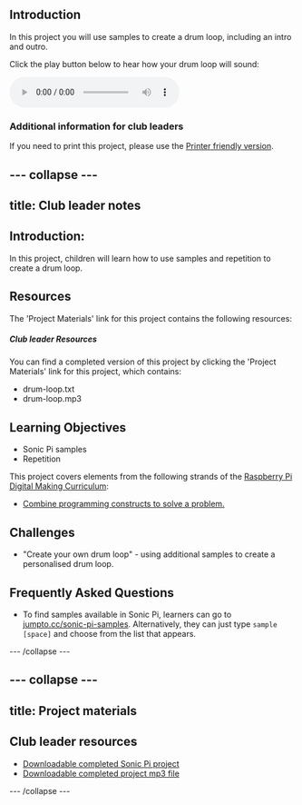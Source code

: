 ## Introduction

In this project you will use samples to create a drum loop, including an intro and outro.

<div id="audio-preview" class="pdf-hidden">

Click the play button below to hear how your drum loop will sound:

<audio controls preload>
  <source src="resources/drum-loop.mp3" type="audio/mpeg">
Your browser does not support the <code>audio</code> element.
</audio>

</div>

### Additional information for club leaders

If you need to print this project, please use the [Printer friendly version](https://projects.raspberrypi.org/en/projects/drum-loop/print).


--- collapse ---
---
title: Club leader notes
---


## Introduction:
In this project, children will learn how to use samples and repetition to create a drum loop.

## Resources
The 'Project Materials' link for this project contains the following resources:

##### Club leader Resources

You can find a completed version of this project by clicking the 'Project Materials' link for this project, which contains:

+ drum-loop.txt
+ drum-loop.mp3

## Learning Objectives
+ Sonic Pi samples
+ Repetition

This project covers elements from the following strands of the [Raspberry Pi Digital Making Curriculum](http://rpf.io/curriculum):

+ [Combine programming constructs to solve a problem.](https://www.raspberrypi.org/curriculum/programming/builder)

## Challenges
+ "Create your own drum loop" - using additional samples to create a personalised drum loop.

## Frequently Asked Questions
+ To find samples available in Sonic Pi, learners can go to <a href="http://jumpto.cc/sonic-pi-samples">jumpto.cc/sonic-pi-samples</a>. Alternatively, they can just type `sample [space]` and choose from the list that appears.


--- /collapse ---


--- collapse ---
---
title: Project materials
---


## Club leader resources
* [Downloadable completed Sonic Pi project](resources/drum-loop.txt)
* [Downloadable completed project mp3 file](resources/drum-loop.mp3)

--- /collapse ---

